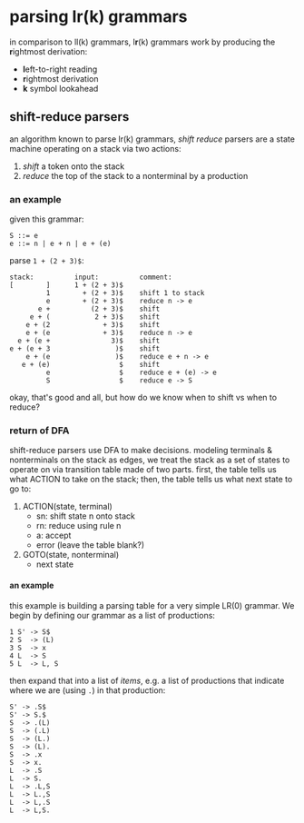 # parsing lr(k) grammars

in comparison to ll(k) grammars, l**r**(k) grammars work by producing the
**r**ightmost derivation:

- **l**eft-to-right reading
- **r**ightmost derivation
- **k** symbol lookahead

## shift-reduce parsers

an algorithm known to parse lr(k) grammars, _shift reduce_ parsers are a state
machine operating on a stack via two actions:

1. _shift_ a token onto the stack
2. _reduce_ the top of the stack to a nonterminal by a production

### an example

given this grammar: 

```
S ::= e
e ::= n | e + n | e + (e)
```

parse `1 + (2 + 3)$`:

```
stack:          input:          comment:
[        ]      1 + (2 + 3)$
         1        + (2 + 3)$    shift 1 to stack
         e        + (2 + 3)$    reduce n -> e
       e +          (2 + 3)$    shift
     e + (           2 + 3)$    shift
    e + (2             + 3)$    shift
    e + (e             + 3)$    reduce n -> e
  e + (e +               3)$    shift
e + (e + 3                )$    shift
    e + (e                )$    reduce e + n -> e
   e + (e)                 $    shift
         e                 $    reduce e + (e) -> e
         S                 $    reduce e -> S
```

okay, that's good and all, but how do we know when to shift vs when to reduce?

### return of DFA

shift-reduce parsers use DFA to make decisions. modeling terminals &
nonterminals on the stack as edges, we treat the stack as a set of states to
operate on via transition table made of two parts. first, the table tells us
what ACTION to take on the stack; then, the table tells us what next state to
go to:

1. ACTION(state, terminal)
   - sn: shift state n onto stack
   - rn: reduce using rule n
   - a: accept
   - error (leave the table blank?)
2. GOTO(state, nonterminal)
   - next state

#### an example

this example is building a parsing table for a very simple LR(0) grammar. We
begin by defining our grammar as a list of productions:

```
1 S' -> S$
2 S  -> (L)
3 S  -> x
4 L  -> S
5 L  -> L, S
```

then expand that into a list of _items_, e.g. a list of productions that
indicate where we are (using `.`) in that production:

```
S' -> .S$
S' -> S.$
S  -> .(L)
S  -> (.L)
S  -> (L.)
S  -> (L).
S  -> .x
S  -> x.
L  -> .S
L  -> S.
L  -> .L,S
L  -> L.,S
L  -> L,.S
L  -> L,S.
```
